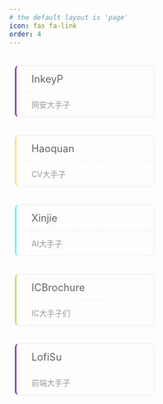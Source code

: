 ```yaml
---
# the default layout is 'page'
icon: fas fa-link
order: 4
---
```


<div class="page-friends page-common">

<!-- <div class="title-block">分组1</div> -->
<ul class="readers-list clearfix">
<li class="wow slideInUp animated" style="visibility: visible; animation-name: slideInUp;"><a rel="coll eague" title="虾头二刺螈" target="_blank" href="https://blog.inkey.top"><div>InkeyP</div><div>网安大手子</div></a></li>
<li class="wow slideInUp animated" style="visibility: visible; animation-name: slideInUp;"><a rel="coll eague" title="Haoquan的主页" target="_blank" href="https://haoquanzhang.github.io/"><div>Haoquan</div><div>CV大手子</div></a></li>
<li class="wow slideInUp animated" style="visibility: visible; animation-name: slideInUp;"><a rel="coll eague" title="Xinjie的主页" target="_blank" href="https://xinjie-shen.com/"><div>Xinjie</div><div>AI大手子</div></a></li>
<li class="wow slideInUp animated" style="visibility: visible; animation-name: slideInUp;"><a rel="coll eague" title="ICBrochure平台主页" target="_blank" href="http://www.icbrochure.tech/"><div>ICBrochure</div><div>IC大手子们</div></a></li>
<!-- </ul> -->

<!-- <div class="title-block">分组2</div> -->
<!-- <ul class="readers-list clearfix"> -->
<li class="wow slideInUp animated" style="visibility: visible; animation-name: slideInUp;"><a rel="coll eague" title="LofiSu的博客" target="_blank" href="https://www.lofisu.chat/"><div>LofiSu</div><div>前端大手子</div></a></li>
</ul>

<!-- <div class="title-block">Classification Title</div>
<ul class="readers-list clearfix">
<li class="wow slideInUp animated" style="visibility: visible; animation-name: slideInUp;"><a rel="coll eague" title="Cursor Hover Text" target="_blank" href="https://xxx"><div>Link Title</div><div>Link Introduction Text</div></a></li>
<li class="wow slideInUp animated" style="visibility: visible; animation-name: slideInUp;"><a rel="coll eague" title="Cursor Hover Text" target="_blank" href="https://xxx"><div>Link Title</div><div>Link Introduction Text</div></a></li>
<li class="wow slideInUp animated" style="visibility: visible; animation-name: slideInUp;"><a rel="coll eague" title="Cursor Hover Text" target="_blank" href="https://xxx"><div>Link Title</div><div>Link Introduction Text</div></a></li>
<li class="wow slideInUp animated" style="visibility: visible; animation-name: slideInUp;"><a rel="coll eague" title="Cursor Hover Text" target="_blank" href="https://xxx"><div>Link Title</div><div>Link Introduction Text</div></a></li>
<li class="wow slideInUp animated" style="visibility: visible; animation-name: slideInUp;"><a rel="coll eague" title="Cursor Hover Text" target="_blank" href="https://xxx"><div>Link Title</div><div>Link Introduction Text</div></a></li>
</ul> -->

</div>

<style>
    .clearfix {zoom:1;}
    .clearfix:after {content:'.';display:block;visibility:hidden;height:0;clear:both;}
    .readers-list {list-style:none;}
    .readers-list *{margin:0;padding:0;}
    .readers-list li{position:relative;float:left;margin-top:20px!important;padding:0 10px;}
    .readers-list li a{display:block;border:1px solid #eee;border-left: 3px solid #000000;border-radius:7px;padding-left:15px;transition:all .3s;color: white;}
    .readers-list li:nth-of-type(4n+1) a{border-left-color:#8D4BBB;}
    .readers-list li:nth-of-type(4n+2) a{border-left-color:#FCE38A;}
    .readers-list li:nth-of-type(4n+3) a{border-left-color:#70F3FF;}
    .readers-list li:nth-of-type(4n+4) a{border-left-color:#BCE672;}
    .readers-list li a div{padding:12px;white-space:nowrap;overflow:hidden;text-overflow:ellipsis;color:#999;}
    .readers-list li a div:first-child{border-bottom:1px dashed #eee;font-size:1.3em;color:#666;}
    .readers-list li a:hover {
	-webkit-transform: translateY(-6px);
	transform: translateY(-6px);
	box-shadow: 0 26px 40px -24px rgba(0,0,0,0.3);
    }

    .title-block {
    font-size: 20px; /* 适中字体大小 */
    font-weight: 600; /* 加粗字体 */
    color: #333; /* 深灰色 */
    background-color: #f5f5f5; /* 浅灰色背景 */
    padding: 10px 20px; /* 内边距 */
    border-radius: 5px; /* 圆角 */
    margin: 25px 0 15px 0; /* 上下边距 */
    display: inline-block; /* 宽度自适应内容 */
    }
    
    @media(min-width:768px){
        .readers-list li{width:50%;}
    }
    @media(max-width:767px){
        .readers-list li{width:80%;}
    }

    .page-common ul li, .page-common ol li {
        margin-bottom: 12px;
    }
    .page-friends ul {
        padding: 0;
        margin: 0;
    }
</style>